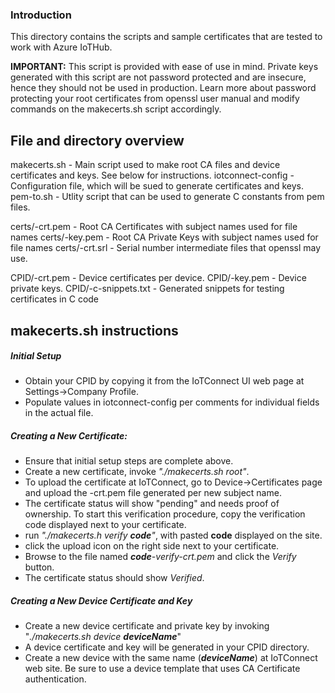 ### Introduction
This directory contains the scripts and sample certificates that are tested to work with Azure IoTHub.

**IMPORTANT:** This script is provided with ease of use in mind. 
Private keys generated with this script are not password protected and are insecure, hence they should not be used in production.
Learn more about password protecting your root certificates from openssl user manual and modify commands on the makecerts.sh script accordingly.

## File and directory overview
makecerts.sh - Main script used to make root CA files and device certificates and keys. See below for instructions.
iotconnect-config - Configuration file, which will be sued to generate certificates and keys.
pem-to.sh - Utlity script that can be used to generate C constants from pem files.

certs/<subject>-crt.pem - Root CA Certificates with subject names used for file names
certs/<subject>-key.pem - Root CA Private Keys with subject names used for file names
certs/<subject>-crt.srl - Serial number intermediate files that openssl may use. 

CPID/<devname>-crt.pem - Device certificates per device.
CPID/<devname>-key.pem - Device private keys.
CPID/<devname>-c-snippets.txt - Generated snippets for testing certificates in C code

## makecerts.sh instructions

##### Initial Setup

* Obtain your CPID by copying it from the IoTConnect UI web page at Settings->Company Profile.
* Populate values in iotconnect-config per comments for individual fields in the actual file.

##### Creating a New Certificate:

* Ensure that initial setup steps are complete above.
* Create a new certificate, invoke *"./makecerts.sh root"*.
* To upload the certificate at IoTConnect, go to Device->Certificates page and upload the <subject>-crt.pem file generated per new subject name.
* The certificate status will show "pending" and needs proof of ownership. To start this verification procedure, copy the verification code displayed next to your certificate.
* run *"./makecerts.h verify __code__"*, with pasted __code__ displayed on the site.
* click the upload icon on the right side next to your certificate.
* Browse to the file named *__code__-verify-crt.pem* and click the *Verify* button.
* The certificate status should show *Verified*.
  
##### Creating a New Device Certificate and Key
 
* Create a new device certificate and private key by invoking "*./makecerts.sh device __deviceName__*"
* A device certificate and key will be generated in your CPID directory.
* Create a new device with the same name (*__deviceName__*) at IoTConnect web site. Be sure to use a device template that uses CA Certificate authentication.

  
   
   
  


